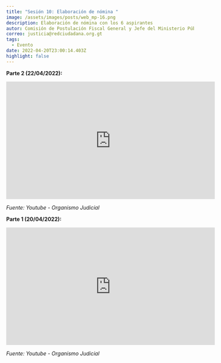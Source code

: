```yaml
---
title: "Sesión 10: Elaboración de nómina "
image: /assets/images/posts/web_mp-16.png
description: Elaboración de nómina con los 6 aspirantes
autor: Comisión de Postulación Fiscal General y Jefe del Ministerio Público
correo: justicia@redciudadana.org.gt
tags:
  - Evento
date: 2022-04-20T23:00:14.403Z
highlight: false
---
```

**Parte 2 (22/04/2022):**

<iframe width="560" height="315" src="https://www.youtube.com/embed/YenmSDosTY4" title="YouTube video player" frameborder="0" allow="accelerometer; autoplay; clipboard-write; encrypted-media; gyroscope; picture-in-picture" allowfullscreen></iframe>

*Fuente: Youtube - Organismo Judicial*

**Parte 1 (20/04/2022):**

<iframe width="560" height="315" src="https://www.youtube.com/embed/YJGy_4qRN4Y" title="YouTube video player" frameborder="0" allow="accelerometer; autoplay; clipboard-write; encrypted-media; gyroscope; picture-in-picture" allowfullscreen></iframe>

*Fuente: Youtube - Organismo Judicial*